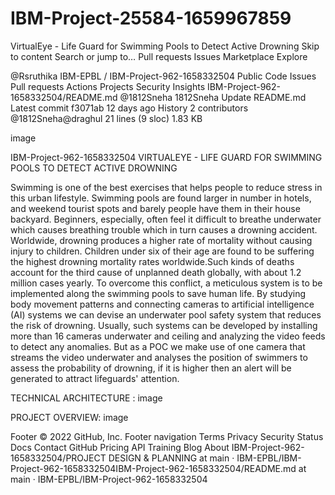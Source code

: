 # IBM-Project-25584-1659967859
VirtualEye - Life Guard for Swimming Pools to Detect Active Drowning
Skip to content
Search or jump to…
Pull requests
Issues
Marketplace
Explore
 
@Rsruthika 
IBM-EPBL
/
IBM-Project-962-1658332504
Public
Code
Issues
Pull requests
Actions
Projects
Security
Insights
IBM-Project-962-1658332504/README.md
@1812Sneha
1812Sneha Update README.md
Latest commit f3071ab 12 days ago
 History
 2 contributors
@1812Sneha@draghul
21 lines (9 sloc)  1.83 KB

image

IBM-Project-962-1658332504
VIRTUALEYE - LIFE GUARD FOR SWIMMING POOLS TO DETECT ACTIVE DROWNING

Swimming is one of the best exercises that helps people to reduce stress in this urban lifestyle. Swimming pools are found larger in number in hotels, and weekend tourist spots and barely people have them in their house backyard. Beginners, especially, often feel it difficult to breathe underwater which causes breathing trouble which in turn causes a drowning accident. Worldwide, drowning produces a higher rate of mortality without causing injury to children. Children under six of their age are found to be suffering the highest drowning mortality rates worldwide.Such kinds of deaths account for the third cause of unplanned death globally, with about 1.2 million cases yearly. To overcome this conflict, a meticulous system is to be implemented along the swimming pools to save human life. By studying body movement patterns and connecting cameras to artificial intelligence (AI) systems we can devise an underwater pool safety system that reduces the risk of drowning. Usually, such systems can be developed by installing more than 16 cameras underwater and ceiling and analyzing the video feeds to detect any anomalies. But as a POC we make use of one camera that streams the video underwater and analyses the position of swimmers to assess the probability of drowning, if it is higher then an alert will be generated to attract lifeguards' attention.

TECHNICAL ARCHITECTURE : image

PROJECT OVERVIEW: image

Footer
© 2022 GitHub, Inc.
Footer navigation
Terms
Privacy
Security
Status
Docs
Contact GitHub
Pricing
API
Training
Blog
About
IBM-Project-962-1658332504/PROJECT DESIGN & PLANNING at main · IBM-EPBL/IBM-Project-962-1658332504IBM-Project-962-1658332504/README.md at main · IBM-EPBL/IBM-Project-962-1658332504
